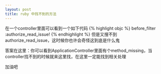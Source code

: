 ```yaml
---
layout: post
title: ruby 中找不到的方法
---
```


在一个controller里面可以看到一个如下代码
{% highlight objc %}
before_filter :authorize_read_issue!
{% endhighlight %}
但是又搜不到authorize_read_issue，这时候你也许会奇怪这到底是什么鬼

答案在这里：你可以看到ApplicationController里面有个method_missing，当controller找不到的时候就来这里找，在这里一定能找到相关处理

加油吧